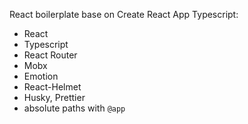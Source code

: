 React boilerplate base on Create React App Typescript:

- React
- Typescript
- React Router
- Mobx
- Emotion
- React-Helmet
- Husky, Prettier
- absolute paths with `@app`
